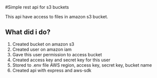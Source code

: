 #Simple rest api for s3 buckets

This api have access to files in amazon s3 bucket.

## What did i do?

1. Created bucket on amazon s3
2. Created user on amazon iam
3. Gave this user permission to access bucket
4. Created access key and secret key for this user
5. Stored to .env file AWS region, access key, secret key, bucket name
6. Created api with express and aws-sdk